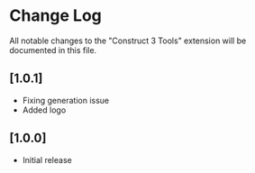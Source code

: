 # Change Log

All notable changes to the "Construct 3 Tools" extension will be documented in this file.

## [1.0.1]
- Fixing generation issue
- Added logo
## [1.0.0]

- Initial release